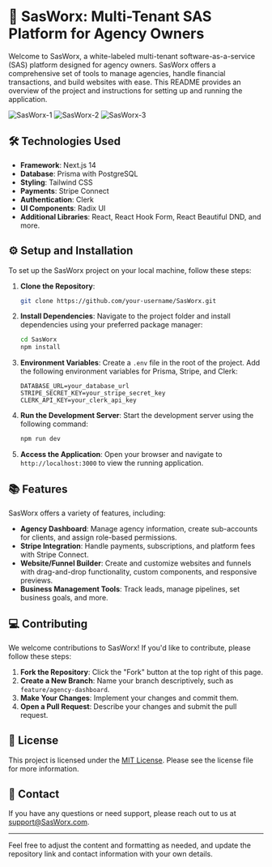 # 🌟 SasWorx: Multi-Tenant SAS Platform for Agency Owners

Welcome to SasWorx, a white-labeled multi-tenant software-as-a-service (SAS) platform designed for agency owners. SasWorx offers a comprehensive set of tools to manage agencies, handle financial transactions, and build websites with ease. This README provides an overview of the project and instructions for setting up and running the application.

![SasWorx-1](https://github.com/DhruvSharma19/SasWorx/assets/112254552/44639f7a-ff1f-4a96-8aa1-8667c9736591)
![SasWorx-2](https://github.com/DhruvSharma19/SasWorx/assets/112254552/0d9f4933-7e4e-46e9-9fe0-ff3295cba36a)
![SasWorx-3](https://github.com/DhruvSharma19/SasWorx/assets/112254552/60e85412-ae92-4119-a4ba-7ebbf3836d4b)


## 🛠️ Technologies Used

- **Framework**: Next.js 14
- **Database**: Prisma with PostgreSQL
- **Styling**: Tailwind CSS
- **Payments**: Stripe Connect
- **Authentication**: Clerk
- **UI Components**: Radix UI
- **Additional Libraries**: React, React Hook Form, React Beautiful DND, and more.

## ⚙️ Setup and Installation

To set up the SasWorx project on your local machine, follow these steps:

1. **Clone the Repository**:
   ```bash
   git clone https://github.com/your-username/SasWorx.git
   ```

2. **Install Dependencies**:
   Navigate to the project folder and install dependencies using your preferred package manager:
   ```bash
   cd SasWorx
   npm install
   ```

3. **Environment Variables**:
   Create a `.env` file in the root of the project. Add the following environment variables for Prisma, Stripe, and Clerk:
   ```dotenv
   DATABASE_URL=your_database_url
   STRIPE_SECRET_KEY=your_stripe_secret_key
   CLERK_API_KEY=your_clerk_api_key
   ```

4. **Run the Development Server**:
   Start the development server using the following command:
   ```bash
   npm run dev
   ```

5. **Access the Application**:
   Open your browser and navigate to `http://localhost:3000` to view the running application.

## 📚 Features

SasWorx offers a variety of features, including:

- **Agency Dashboard**: Manage agency information, create sub-accounts for clients, and assign role-based permissions.
- **Stripe Integration**: Handle payments, subscriptions, and platform fees with Stripe Connect.
- **Website/Funnel Builder**: Create and customize websites and funnels with drag-and-drop functionality, custom components, and responsive previews.
- **Business Management Tools**: Track leads, manage pipelines, set business goals, and more.

## 💻 Contributing

We welcome contributions to SasWorx! If you'd like to contribute, please follow these steps:

1. **Fork the Repository**: Click the "Fork" button at the top right of this page.
2. **Create a New Branch**: Name your branch descriptively, such as `feature/agency-dashboard`.
3. **Make Your Changes**: Implement your changes and commit them.
4. **Open a Pull Request**: Describe your changes and submit the pull request.

## 📄 License

This project is licensed under the [MIT License](LICENSE). Please see the license file for more information.

## 📧 Contact

If you have any questions or need support, please reach out to us at support@SasWorx.com.

---

Feel free to adjust the content and formatting as needed, and update the repository link and contact information with your own details.
